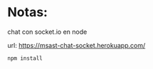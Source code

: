 # Notas:
chat con socket.io en node

url:  https://msast-chat-socket.herokuapp.com/

```
npm install
```
